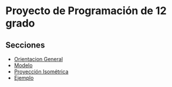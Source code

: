 # Proyecto de Programación de 12 grado

## Secciones

* [Orientacion General](/orientacion-general.md)
* [Modelo](/modelo.md)
* [Proyección Isométrica](/proyeccion-isometrica.md)
* [Ejemplo](/ejemplo.md)

